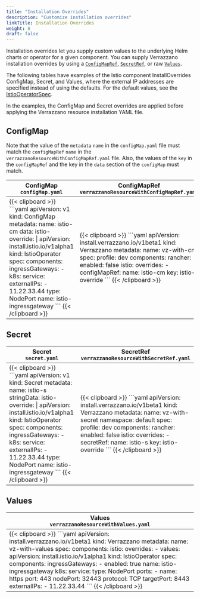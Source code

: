 ```yaml
---
title: "Installation Overrides"
description: "Customize installation overrides"
linkTitle: Installation Overrides
weight: 8
draft: false
---
```


Installation overrides let you supply custom values to the underlying Helm charts or operator for a given component.
You can supply Verrazzano installation overrides by using a [`ConfigMapRef`](#configmap), [`SecretRef`](#secret), or raw [`Values`](#values).

The following tables have examples of the Istio component InstallOverrides ConfigMap, Secret, and Values, where the external IP addresses are specified instead of using the defaults. For the default values, see the [IstioOperatorSpec](https://istio.io/v1.13/docs/reference/config/istio.operator.v1alpha1/#IstioOperatorSpec).

In the examples, the ConfigMap and Secret overrides are applied before applying the Verrazzano resource installation YAML file. 

## ConfigMap

Note that the value of the `metadata` `name` in the `configMap.yaml` file must match the `configMapRef` `name` in the `verrazzanoResourceWithConfigMapRef.yaml` file. Also, the values of the `key` in the `configMapRef` and the key in the `data` section of the `configMap` must match.
<table>
   <thead>
      <tr>
         <th>ConfigMap<br><code>configMap.yaml</code></th>
         <th>ConfigMapRef<br><code>verrazzanoResourceWithConfigMapRef.yaml</code></th>
      </tr>
   </thead>
<tr>
<td>
{{< clipboard >}}
```yaml
apiVersion: v1
kind: ConfigMap
metadata:
  name: istio-cm
data:
  istio-override: |
    apiVersion: install.istio.io/v1alpha1
    kind: IstioOperator
    spec:
      components:
        ingressGateways:
        - k8s:
            service:
              externalIPs:
              - 11.22.33.44
              type: NodePort
          name: istio-ingressgateway
```
{{< /clipboard >}}
</td>
<td>
{{< clipboard >}}
```yaml
apiVersion: install.verrazzano.io/v1beta1
kind: Verrazzano
metadata:
  name: vz-with-cm
spec:
  profile: dev
  components:
    rancher:
      enabled: false
    istio:
      overrides:
      -  configMapRef:
           name: istio-cm
           key: istio-override
```
{{< /clipboard >}}
</td>
</tr>
</table>

## Secret
<table>
   <thead>
      <tr>
         <th>Secret<br><code>secret.yaml</code></th>
         <th>SecretRef<br><code>verrazzanoResourceWithSecretRef.yaml</code></th>
      </tr>
   </thead>
   <tr>
      <td>
{{< clipboard >}}
```yaml
apiVersion: v1
kind: Secret
metadata:
  name: istio-s
stringData:
  istio-override: |
    apiVersion: install.istio.io/v1alpha1
    kind: IstioOperator
    spec:
      components:
        ingressGateways:
        - k8s:
            service:
              externalIPs:
              - 11.22.33.44
              type: NodePort
          name: istio-ingressgateway         
```
{{< /clipboard >}}
      </td>
      <td>
{{< clipboard >}}
```yaml
apiVersion: install.verrazzano.io/v1beta1
kind: Verrazzano
metadata:
  name: vz-with-secret
  namespace: default
spec:
  profile: dev
  components:
    rancher:
      enabled: false
    istio:
      overrides:
      -  secretRef:
           name: istio-s
           key: istio-override
```
{{< /clipboard >}}
      </td>
   </tr>
</table>

## Values
<table>
   <thead>
      <tr>
         <th>Values<br><code>verrazzanoResourceWithValues.yaml</code></th>
      </tr>
   </thead>
   <tr>
      <td>
{{< clipboard >}}
```yaml
apiVersion: install.verrazzano.io/v1beta1
kind: Verrazzano
metadata:
  name: vz-with-values
spec:
  components:
    istio:
      overrides:
      - values:
          apiVersion: install.istio.io/v1alpha1
          kind: IstioOperator
          spec:
            components:
              ingressGateways:
                - enabled: true
                  name: istio-ingressgateway
                  k8s:
                    service:
                      type: NodePort
                      ports:
                      - name: https
                        port: 443
                        nodePort: 32443
                        protocol: TCP
                        targetPort: 8443
                      externalIPs:
                      - 11.22.33.44
```
{{< /clipboard >}}
      </td>
   </tr>
</table>

